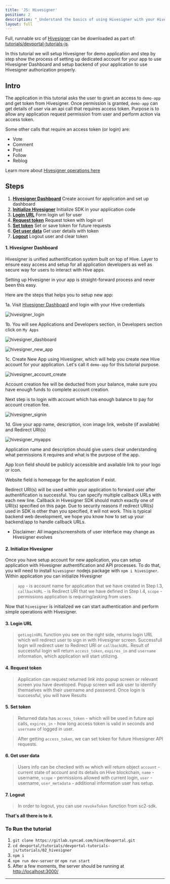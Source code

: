 ```yaml
---
title: 'JS: Hivesigner'
position: 2
description: "_Understand the basics of using Hivesigner with your Hive application._"
layout: full
---              
```

<span class="fa-pull-left top-of-tutorial-repo-link"><span class="first-word">Full</span>, runnable src of [Hivesigner](https://gitlab.syncad.com/hive/devportal/-/tree/develop/tutorials/devportal-tutorials-js/tutorials/02_hivesigner) can be downloaded as part of: [tutorials/devportal-tutorials-js](https://gitlab.syncad.com/hive/devportal/-/tree/develop/tutorials/devportal-tutorials-js).</span>
<br>



In this tutorial we will setup Hivesigner for demo application and step by step show the process of setting up dedicated account for your app to use Hivesigner Dashboard and setup backend of your application to use Hivesigner authorization properly.

## Intro

The application in this tutorial asks the user to grant an access to `demo-app` and get token from Hivesigner. Once permission is granted, `demo-app` can get details of user via an api call that requires access token.
Purpose is to allow any application request permission from user and perform action via access token.

Some other calls that require an access token (or login) are:

*   Vote
*   Comment
*   Post
*   Follow
*   Reblog

Learn more about [Hivesigner operations here](https://github.com/ledgerconnect/hivesigner.js)

## Steps

1.  [**Hivesigner Dashboard**](#sc-dashboard) Create account for application and set up dashboard
1.  [**Initialize Hivesigner**](#init-sc) Initialize SDK in your application code
1.  [**Login URL**](#login-url) Form login url for user
1.  [**Request token**](#request-token) Request token with login url
1.  [**Set token**](#set-token) Set or save token for future requests
1.  [**Get user data**](#get-user) Get user details with token
1.  [**Logout**](#logout) Logout user and clear token

#### 1. Hivesigner Dashboard<a name="sc-dashboard"></a>

Hivesigner is unified authentification system built on top of Hive.
Layer to ensure easy access and setup for all application developers as well as secure way for users to interact with Hive apps.

Setting up Hivesigner in your app is straight-forward process and never been this easy.

Here are the steps that helps you to setup new app:

1a. Visit [Hivesigner Dashboard](https://hivesigner.com/dashboard) and login with your Hive credentials

![hivesigner_login](https://gitlab.syncad.com/hive/devportal/-/raw/master/tutorials/devportal-tutorials-js/tutorials/02_hivesigner/images/steemconnect_login.png)

1b. You will see Applications and Developers section, in Developers section click on `My Apps`

![hivesigner_dashboard](https://gitlab.syncad.com/hive/devportal/-/raw/master/tutorials/devportal-tutorials-js/tutorials/02_hivesigner/images/steemconnect_dashboard.png)

![hivesigner_new_app](https://gitlab.syncad.com/hive/devportal/-/raw/master/tutorials/devportal-tutorials-js/tutorials/02_hivesigner/images/steemconnect_new_app.png)

1c. Create New App using Hivesigner, which will help you create new Hive account for your application. Let's call it `demo-app` for this tutorial purpose.

![hivesigner_account_create](https://gitlab.syncad.com/hive/devportal/-/raw/master/tutorials/devportal-tutorials-js/tutorials/02_hivesigner/images/steemconnect_account_create.png)

Account creation fee will be deducted from your balance, make sure you have enough funds to complete account creation.

Next step is to login with account which has enough balance to pay for account creation fee.

![hivesigner_signin](https://gitlab.syncad.com/hive/devportal/-/raw/master/tutorials/devportal-tutorials-js/tutorials/02_hivesigner/images/steemconnect_signin.png)

1d. Give your app name, description, icon image link, website (if available) and Redirect URI(s)

![hivesigner_myapps](https://gitlab.syncad.com/hive/devportal/-/raw/master/tutorials/devportal-tutorials-js/tutorials/02_hivesigner/images/steemconnect_myapps.png)

Application name and description should give users clear understanding what permissions it requires and what is the purpose of the app.

App Icon field should be publicly accessible and available link to your logo or icon.

Website field is homepage for the application if exist.

Redirect URI(s) will be used within your application to forward user after authentification is successful. You can specify multiple callback URLs with each new line. Callback in Hivesigner SDK should match exactly one of URI(s) specified on this page. Due to security reasons if redirect URI(s) used in SDK is other than you specified, it will not work.
This is typical backend web development, we hope you know how to set up your backend/app to handle callback URLs.

*   Disclaimer: All images/screenshots of user interface may change as Hivesigner evolves

#### 2. Initialize Hivesigner<a name="init-sc"></a>

Once you have setup account for new application, you can setup application with Hivesigner authentification and API processes.
To do that, you will need to install `hivesigner` nodejs package with `npm i hivesigner`.
Within application you can initialize Hivesigner

> `app` - is account name for application that we have created in Step I.3, `callbackURL` - is Redirect URI that we have defined in Step I.4, `scope` - permissions application is requiring/asking from users

Now that `hivesigner` is initialized we can start authentication and perform simple operations with Hivesigner.

#### 3. Login URL<a name="login-url"></a>

> `getLoginURL` function you see on the right side, returns login URL which will redirect user to sign in with Hivesigner screen. Successfull login will redirect user to Redirect URI or `callbackURL`. Result of successful login will return `access_token`, `expires_in` and `username` information, which application will start utilizing.

#### 4. Request token<a name="request-token"></a>

> Application can request returned link into popup screen or relevant screen you have developed. Popup screen will ask user to identify themselves with their username and password. Once login is successful, you will have Results

#### 5. Set token<a name="set-token"></a>

> Returned data has `access_token` - which will be used in future api calls, `expires_in` - how long access token is valid in seconds and `username` of logged in user.

> After getting `access_token`, we can set token for future Hivesigner API requests.

#### 6. Get user data<a name="get-user"></a>

> Users info can be checked with `me` which will return object
> `account` - current state of account and its details on Hive blockchain, `name` - username, `scope` - permissions allowed with current login, `user` - username, `user_metadata` - additional information user has setup.

#### 7. Logout<a name="logout"></a>

> In order to logout, you can use `revokeToken` function from sc2-sdk.

**That's all there is to it.**

### To Run the tutorial

1.  `git clone https://gitlab.syncad.com/hive/devportal.git`
1.  `cd devportal/tutorials/devportal-tutorials-js/tutorials/02_hivesigner`
1.  `npm i`
1.  `npm run dev-server` or `npm run start`
1.  After a few moments, the server should be running at [http://localhost:3000/](http://localhost:3000/)


---
